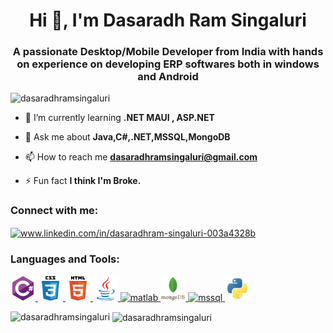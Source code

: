 <h1 align="center">Hi 👋, I'm Dasaradh Ram Singaluri</h1>
<h3 align="center">A passionate Desktop/Mobile Developer from India with hands on experience on developing ERP softwares both in windows and Android</h3>

<p align="left"> <img src="https://komarev.com/ghpvc/?username=dasaradhramsingaluri&label=Profile%20views&color=0e75b6&style=flat" alt="dasaradhramsingaluri" /> </p>

- 🌱 I’m currently learning **.NET MAUI , ASP.NET**

- 💬 Ask me about **Java,C#,.NET,MSSQL,MongoDB**

- 📫 How to reach me **dasaradhramsingaluri@gmail.com**

- ⚡ Fun fact **I think I'm Broke.**

<h3 align="left">Connect with me:</h3>
<p align="left">
<a href="https://linkedin.com/in/www.linkedin.com/in/dasaradhram-singaluri-003a4328b/" target="blank"><img align="center" src="https://raw.githubusercontent.com/rahuldkjain/github-profile-readme-generator/master/src/images/icons/Social/linked-in-alt.svg" alt="www.linkedin.com/in/dasaradhram-singaluri-003a4328b" height="30" width="40" /></a>
</p>

<h3 align="left">Languages and Tools:</h3>
<p align="left">  <a href="https://www.w3schools.com/cs/" target="_blank" rel="noreferrer"> <img src="https://raw.githubusercontent.com/devicons/devicon/master/icons/csharp/csharp-original.svg" alt="csharp" width="40" height="40"/> </a> <a href="https://www.w3schools.com/css/" target="_blank" rel="noreferrer"> <img src="https://raw.githubusercontent.com/devicons/devicon/master/icons/css3/css3-original-wordmark.svg" alt="css3" width="40" height="40"/> </a> <a href="https://www.w3.org/html/" target="_blank" rel="noreferrer"> <img src="https://raw.githubusercontent.com/devicons/devicon/master/icons/html5/html5-original-wordmark.svg" alt="html5" width="40" height="40"/> </a> <a href="https://www.java.com" target="_blank" rel="noreferrer"> <img src="https://raw.githubusercontent.com/devicons/devicon/master/icons/java/java-original.svg" alt="java" width="40" height="40"/> </a> <a href="https://www.mathworks.com/" target="_blank" rel="noreferrer"> <img src="https://upload.wikimedia.org/wikipedia/commons/2/21/Matlab_Logo.png" alt="matlab" width="40" height="40"/> </a> <a href="https://www.mongodb.com/" target="_blank" rel="noreferrer"> <img src="https://raw.githubusercontent.com/devicons/devicon/master/icons/mongodb/mongodb-original-wordmark.svg" alt="mongodb" width="40" height="40"/> </a> <a href="https://www.microsoft.com/en-us/sql-server" target="_blank" rel="noreferrer"> <img src="https://www.svgrepo.com/show/303229/microsoft-sql-server-logo.svg" alt="mssql" width="40" height="40"/> </a> <a href="https://www.python.org" target="_blank" rel="noreferrer"> <img src="https://raw.githubusercontent.com/devicons/devicon/master/icons/python/python-original.svg" alt="python" width="40" height="40"/> </a> </p>

<p><img align="left" src="https://github-readme-stats.vercel.app/api/top-langs?username=dasaradhramsingaluri&show_icons=true&locale=en&layout=compact" alt="dasaradhramsingaluri" /></p>

<p>&nbsp;<img align="center" src="https://github-readme-stats.vercel.app/api?username=dasaradhramsingaluri&show_icons=true&locale=en" alt="dasaradhramsingaluri" /></p>
